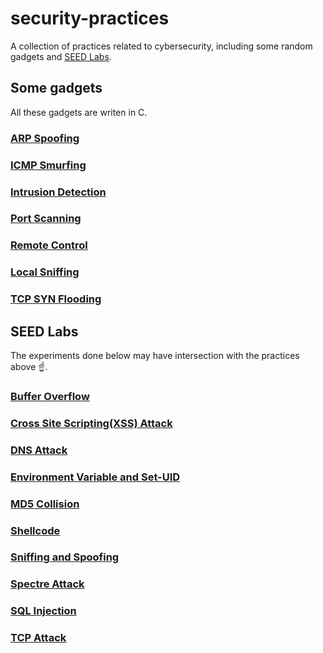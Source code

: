 # security-practices
A collection of practices related to cybersecurity, including some random gadgets and [SEED Labs](https://seedsecuritylabs.org/Labs_16.04/).

## Some gadgets
All these gadgets are writen in C.

### [ARP Spoofing](https://github.com/CrackedPoly/security-practices/tree/main/arp_spoofing)

### [ICMP Smurfing](https://github.com/CrackedPoly/security-practices/tree/main/icmp_smurfing)

### [Intrusion Detection](https://github.com/CrackedPoly/security-practices/tree/main/intrusion_detection)

### [Port Scanning](https://github.com/CrackedPoly/security-practices/tree/main/port_scanning)

### [Remote Control](https://github.com/CrackedPoly/security-practices/tree/main/remote_control)

### [Local Sniffing](https://github.com/CrackedPoly/security-practices/tree/main/sniffing)

### [TCP SYN Flooding](https://github.com/CrackedPoly/security-practices/tree/main/syn_flooding)

## SEED Labs
The experiments done below may have intersection with the practices above ☝️.

### [Buffer Overflow](https://github.com/CrackedPoly/security-practices/tree/main/SEED_labs/Buffer_Overflow)

### [Cross Site Scripting(XSS) Attack](https://github.com/CrackedPoly/security-practices/tree/main/SEED_labs/Cross_Site_Scripting_Attack)

### [DNS Attack](https://github.com/CrackedPoly/security-practices/tree/main/SEED_labs/DNS_Attack)

### [Environment Variable and Set-UID](https://github.com/CrackedPoly/security-practices/tree/main/SEED_labs/Environment_Variable_and_SetUID)

### [MD5 Collision](https://github.com/CrackedPoly/security-practices/tree/main/SEED_labs/MD5_Collision_Attack)

### [Shellcode](https://github.com/CrackedPoly/security-practices/tree/main/SEED_labs/Shellcode)

### [Sniffing and Spoofing](https://github.com/CrackedPoly/security-practices/tree/main/SEED_labs/Sniffing_and_Spoofing)

### [Spectre Attack](https://github.com/CrackedPoly/security-practices/tree/main/SEED_labs/Spectre_Attack)

### [SQL Injection](https://github.com/CrackedPoly/security-practices/tree/main/SEED_labs/SQL_Injection)

### [TCP Attack](https://github.com/CrackedPoly/security-practices/tree/main/SEED_labs/TCP_Attack)